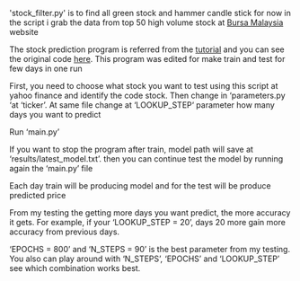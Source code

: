 'stock_filter.py' is to find all green stock and hammer candle stick for now in the script i grab the data from top 50 high volume stock at [Bursa Malaysia]( https://www.bursamalaysia.com/market_information/shariah_compliant_equities_prices?top_stock=top_active&per_page=50&page=1) website

The stock prediction program is referred from the [tutorial](https://www.thepythoncode.com/article/stock-price-prediction-in-python-using-tensorflow-2-and-keras) and you can see the original code [here]( https://github.com/x4nth055/pythoncode-tutorials/tree/master/machine-learning/stock-prediction). This program was edited for make train and test for few days in one run

First, you need to choose what stock you want to test using this script at yahoo finance and identify the code stock. Then change in ‘parameters.py ‘at ‘ticker’. At same file change at ‘LOOKUP_STEP‘  parameter how many days you want to predict

Run ‘main.py’

If you want to stop the program after train, model path will save at ‘results/latest_model.txt’. then you can continue test the model by running again the ‘main.py’ file

Each day train will be producing model and for the test will be produce predicted price

From my testing the getting more days you want predict, the more accuracy it gets. For example, if your ‘LOOKUP_STEP = 20’, days 20 more gain more accuracy from previous days.

‘EPOCHS = 800’ and ‘N_STEPS = 90’ is the best parameter from my testing. You also can play around with ‘N_STEPS’, ‘EPOCHS’ and ‘LOOKUP_STEP’ see which combination works best.
